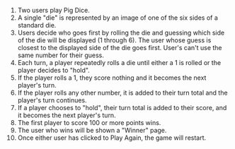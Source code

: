 1) Two users play Pig Dice.
2) A single "die" is represented by an image of one of the six sides of a standard die.
3) Users decide who goes first by rolling the die and guessing which side of the die will be displayed (1 through 6). The  user whose guess is closest to the displayed side of the die goes first.
 User's can't use the same number for their guess.
4) Each turn, a player repeatedly rolls a die until either a 1 is rolled or the player decides to "hold".
5) If the player rolls a 1, they score nothing and it becomes the next player's turn.
6) If the player rolls any other number, it is added to their turn total and the player's turn continues.
7) If a player chooses to "hold", their turn total is added to their score, and it becomes the next player's turn.
8) The first player to score 100 or more points wins.
9) The user who wins will be shown a "Winner" page.
10) Once either user has clicked to Play Again, the game will restart.
